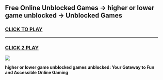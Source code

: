 
## Free Online Unblocked Games → higher or lower game unblocked → Unblocked Games
<h3>
<a href="https://premium.freeplayer.one?title=higher_or_lower_game_unblocked&ref=21F">CLICK TO PLAY</a></h3>
<hr>

<h3>
<a href="https://premium.freeplayer.one?title=higher_or_lower_game_unblocked&ref=21F">CLICK 2 PLAY</a>
  
</h3>

<a href="https://premium.freeplayer.one?title=higher_or_lower_game_unblocked&ref=21F/"><img src="https://clearcache.store/games.png"></a>


**higher or lower game unblocked games unblocked: Your Gateway to Fun and Accessible Online Gaming**
